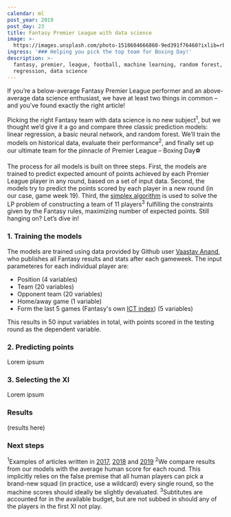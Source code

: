 ```yaml
---
calendar: ml
post_year: 2019
post_day: 23
title: Fantasy Premier League with data science
image: >-
  https://images.unsplash.com/photo-1518604666860-9ed391f76460?ixlib=rb-1.2.1&ixid=eyJhcHBfaWQiOjEyMDd9&auto=format&fit=crop&w=1350&q=80
ingress: '### Helping you pick the top team for Boxing Day!'
description: >-
  fantasy, premier, league, football, machine learning, random forest, linear
  regression, data science
---
```

If you’re a below-average Fantasy Premier League performer and an above-average data science enthusiast, we have at least two things in common – and you’ve found exactly the right article!

Picking the right Fantasy team with data science is no new subject<sup>1</sup>, but we thought we’d give it a go and compare three classic prediction models: linear regression, a basic neural network, and random forest. We’ll train the models on historical data, evaluate their performance<sup>2</sup>, and finally set up our ultimate team for the pinnacle of Premier League – Boxing Day⚽

The process for all models is built on three steps. First, the models are trained to predict expected amount of points achieved by each Premier League player in any round, based on a set of input data. Second, the models try to predict the points scored by each player in a new round (in our case, game week 19). Third, the [simplex algorithm](https://en.wikipedia.org/wiki/Simplex_algorithm) is used to solve the LP problem of constructing a team of 11 players<sup>3</sup> fulfilling the constraints given by the Fantasy rules, maximizing number of expected points. Still hanging on? Let’s dive in!

### 1. Training the models

The models are trained using data provided by Github user [Vaastav Anand](https://github.com/vaastav/Fantasy-Premier-League), who publishes all Fantasy results and stats after each gameweek. The input parameteres for each individual player are:

* Position (4 variables)
* Team (20 variables)
* Opponent team (20 variables)
* Home/away game (1 variable)
* Form the last 5 games (Fantasy's own [ICT index](https://www.premierleague.com/news/65567)) (5 variables)

This results in 50 input variables in total, with points scored in the testing round as the dependent variable.

### 2. Predicting points

Lorem ipsum

### 3. Selecting the XI

Lorem ipsum

### Results

(results here)

### Next steps

<sup>1</sup>Examples of articles written in [2017](https://medium.com/@277roshan/machine-learning-to-predict-high-performing-players-in-fantasy-premier-league-3c0de546b251), [2018](https://towardsdatascience.com/beating-the-fantasy-premier-league-game-with-python-and-data-science-cf62961281be) and [2019](https://medium.com/@sol.paul/how-to-win-at-fantasy-premier-league-using-data-part-1-forecasting-with-deep-learning-bf121f38643a)
<sup>2</sup>We compare results from our models with the average human score for each round. This implicitly relies on the false premise that all human players can pick a brand-new squad (in practice, use a wildcard) every single round, so the machine scores should ideally be slightly devaluated.
<sup>3</sup>Subtitutes are accounted for in the available budget, but are not subbed in should any of the players in the first XI not play.
